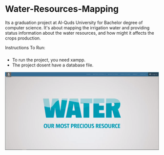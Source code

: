 # Water-Resources-Mapping
Its a graduation project at Al-Quds University for Bachelor degree of computer science. It's about mapping the irrigation water and providing status information about the water resources, and how might it affects the crops production.

Instructions To Run:
### 
- To run the project, you need xampp.
- The project dosent have a database file.

![image](https://github.com/Samaan95/Water-Resources-Mapping/blob/master/Screenshot%20from%202019-04-04%2001-27-41.png)
